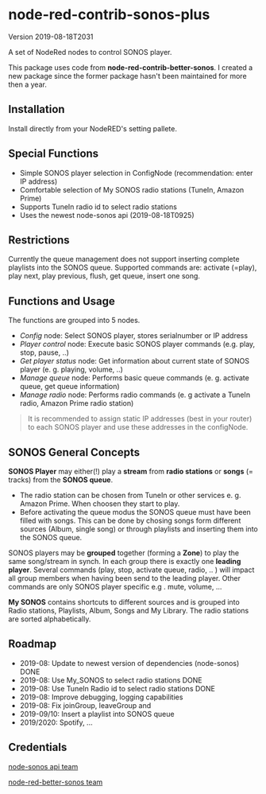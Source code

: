 # node-red-contrib-sonos-plus

Version 2019-08-18T2031

A set of NodeRed nodes to control SONOS player.  

This package uses code from **node-red-contrib-better-sonos**. I created a new package since the former package hasn't been maintained for more then a year.

## Installation

Install directly from your NodeRED's setting pallete.

## Special Functions

- Simple SONOS player selection in ConfigNode (recommendation: enter IP address)
- Comfortable selection of My SONOS radio stations (TuneIn, Amazon Prime)
- Supports TuneIn radio id to select radio stations
- Uses the newest node-sonos api (2019-08-18T0925)

## Restrictions

Currently the queue management does not support inserting complete playlists into the SONOS queue. Supported commands are: activate (=play), play next, play previous, flush, get queue, insert one song.

## Functions and Usage

The functions are grouped into 5 nodes.
- _Config_ node: Select SONOS player, stores serialnumber or IP address
- _Player control_ node: Execute basic SONOS player commands (e.g. play, stop, pause, ..)
- _Get player status_ node: Get information about current state of SONOS player (e. g. playing, volume, ..)
- _Manage queue_ node: Performs basic queue commands (e. g. activate queue, get queue information)
- _Manage radio_ node: Performs radio commands (e. g activate a TuneIn radio, Amazon Prime radio station)

> It is recommended to assign static IP addresses (best in your router) to each SONOS player and use these addresses in the configNode.  

## SONOS General Concepts

**SONOS Player** may either(!) play a **stream** from **radio stations** or **songs** (= tracks) from the **SONOS queue**.
- The radio station can be chosen from TuneIn or other services e. g. Amazon Prime. When choosen they start to play.
- Before activating the queue modus the SONOS queue must have been filled with songs. This can be done by chosing songs form different sources (Album, single song) or through playlists and inserting them into the SONOS queue.   

SONOS players may be **grouped** together (forming a **Zone**) to play the same song/stream in synch. In each group there is exactly one **leading player**. Several commands (play, stop, activate queue, radio, .. )  will impact all group members when having been send to the leading player. Other commands are only SONOS player specific e.g . mute, volume, ...

**My SONOS** contains shortcuts to different sources and is grouped into Radio stations, Playlists, Album, Songs and My Library. The radio stations are sorted alphabetically.

## Roadmap

- 2019-08: Update to newest version of dependencies (node-sonos) DONE
- 2019-08: Use My_SONOS to select radio stations DONE
- 2019-08: Use TuneIn Radio id to select radio stations DONE
- 2019-08: Improve debugging, logging capabilities
- 2019-08: Fix joinGroup, leaveGroup and
- 2019-09/10: Insert a playlist into SONOS queue  
- 2019/2020: Spotify, ...

## Credentials

[node-sonos api team](https://github.com/bencevans/node-sonos)

[node-red-better-sonos team](https://github.com/originallyus/node-red-contrib-better-sonos)
